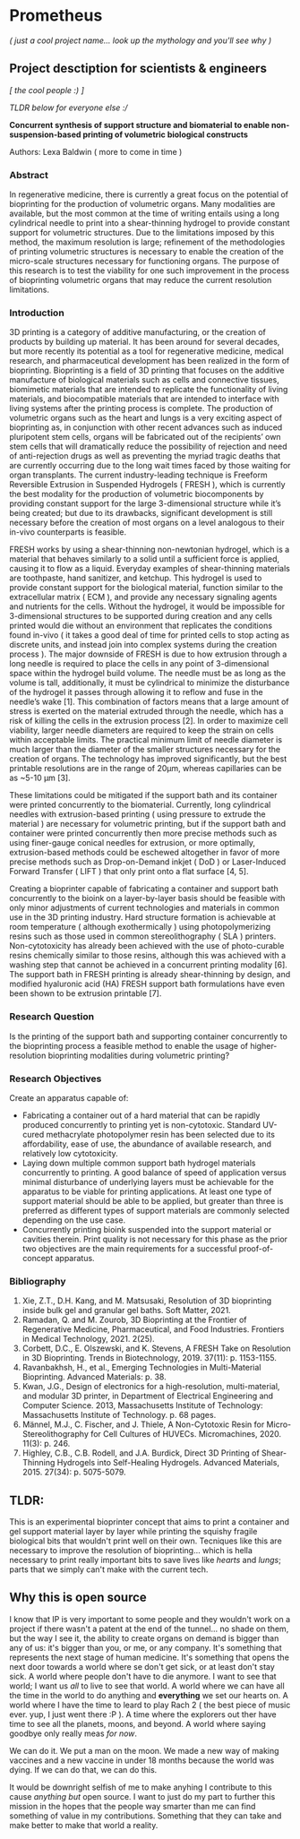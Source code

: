 # Prometheus
_( just a cool project name... look up the mythology and you'll see why )_

## Project desctiption for scientists & engineers
_[ the cool people :) ]_

_TLDR below for everyone else :/_

__Concurrent synthesis of support structure and biomaterial to enable non-suspension-based printing of volumetric biological constructs__

Authors: Lexa Baldwin ( more to come in time )

### Abstract
In regenerative medicine, there is currently a great focus on the potential of bioprinting for the production of volumetric organs.  Many modalities are available, but the most common at the time of writing entails using a long cylindrical needle to print into a shear-thinning hydrogel to provide constant support for volumetric structures.  Due to the limitations imposed by this method, the maximum resolution is large; refinement of the methodologies of printing volumetric structures is necessary to enable the creation of the micro-scale structures necessary for functioning organs.  The purpose of this research is to test the viability for one such improvement in the process of bioprinting volumetric organs that may reduce the current resolution limitations.

### Introduction
3D printing is a category of additive manufacturing, or the creation of products by building up material.  It has been around for several decades, but more recently its potential as a tool for regenerative medicine, medical research, and pharmaceutical development has been realized in the form of bioprinting.  Bioprinting is a field of 3D printing that focuses on the additive manufacture of biological materials such as cells and connective tissues, biomimetic materials that are intended to replicate the functionality of living materials, and biocompatible materials that are intended to interface with living systems after the printing process is complete.  The production of volumetric organs such as the heart and lungs is a very exciting aspect of bioprinting as, in conjunction with other recent advances such as induced pluripotent stem cells, organs will be fabricated out of the recipients’ own stem cells that will dramatically reduce the possibility of rejection and need of anti-rejection drugs as well as preventing the myriad tragic deaths that are currently occurring due to the long wait times faced by those waiting for organ transplants.  The current industry-leading technique is Freeform Reversible Extrusion in Suspended Hydrogels ( FRESH ), which is currently the best modality for the production of volumetric biocomponents by providing constant support for the large 3-dimensional structure while it’s being created; but due to its drawbacks, significant development is still necessary before the creation of most organs on a level analogous to their in-vivo counterparts is feasible.

FRESH works by using a shear-thinning non-newtonian hydrogel, which is a material that behaves similarly to a solid until a sufficient force is applied, causing it to flow as a liquid.  Everyday examples of shear-thinning materials are toothpaste, hand sanitizer, and ketchup.  This hydrogel is used to provide constant support for the biological material, function similar to the extracellular matrix ( ECM ), and provide any necessary signaling agents and nutrients for the cells.  Without the hydrogel, it would be impossible for 3-dimensional structures to be supported during creation and any cells printed would die without an environment that replicates the conditions found in-vivo ( it takes a good deal of time for printed cells to stop acting as discrete units, and instead join into complex systems during the creation process ).  The major downside of FRESH is due to how extrusion through a long needle is required to place the cells in any point of 3-dimensional space within the hydrogel build volume.  The needle must be as long as the volume is tall, additionally, it must be cylindrical to minimize the disturbance of the hydrogel it passes through allowing it to reflow and fuse in the needle’s wake [1].  This combination of factors means that a large amount of stress is exerted on the material extruded through the needle, which has a risk of killing the cells in the extrusion process [2].  In order to maximize cell viability, larger needle diameters are required to keep the strain on cells within acceptable limits.  The practical minimum limit of needle diameter is much larger than the diameter of the smaller structures necessary for the creation of organs.  The technology has improved significantly, but the best printable resolutions are in the range of 20μm, whereas capillaries can be as ~5-10 μm [3].

These limitations could be mitigated if the support bath and its container were printed concurrently to the biomaterial.  Currently, long cylindrical needles with extrusion-based printing ( using pressure to extrude the material ) are necessary for volumetric printing, but if the support bath and container were printed concurrently then more precise methods such as using finer-gauge conical needles for extrusion, or more optimally, extrusion-based methods could be eschewed altogether in favor of more precise methods such as Drop-on-Demand inkjet ( DoD ) or Laser-Induced Forward Transfer ( LIFT ) that only print onto a flat surface [4, 5].  

Creating a bioprinter capable of fabricating a container and support bath concurrently to the bioink on a layer-by-layer basis should be feasible with only minor adjustments of current technologies and materials in common use in the 3D printing industry.  Hard structure formation is achievable at room temperature ( although exothermically ) using photopolymerizing resins such as those used in common stereolithography ( SLA ) printers.  Non-cytotoxicity has already been achieved with the use of photo-curable resins chemically similar to those resins, although this was achieved with a washing step that cannot be achieved in a concurrent printing modality [6].  The support bath in FRESH printing is already shear-thinning by design, and modified hyaluronic acid (HA) FRESH support bath formulations have even been shown to be extrusion printable [7].

### Research Question
Is the printing of the support bath and supporting container concurrently to the bioprinting process a feasible method to enable the usage of higher-resolution bioprinting modalities during volumetric printing?

### Research Objectives
Create an apparatus capable of:

* Fabricating a container out of a hard material that can be rapidly produced concurrently to printing yet is non-cytotoxic.  Standard UV-cured methacrylate photopolymer resin has been selected due to its affordability, ease of use, the abundance of available research, and relatively low cytotoxicity.  
* Laying down multiple common support bath hydrogel materials concurrently to printing.  A good balance of speed of application versus minimal disturbance of underlying layers must be achievable for the apparatus to be viable for printing applications.  At least one type of support material should be able to be applied, but greater than three is preferred as different types of support materials are commonly selected depending on the use case.
* Concurrently printing bioink suspended into the support material or cavities therein.  Print quality is not necessary for this phase as the prior two objectives are the main requirements for a successful proof-of-concept apparatus.

### Bibliography

1.	Xie, Z.T., D.H. Kang, and M. Matsusaki, Resolution of 3D bioprinting inside bulk gel and granular gel baths. Soft Matter, 2021.
2.	Ramadan, Q. and M. Zourob, 3D Bioprinting at the Frontier of Regenerative Medicine, Pharmaceutical, and Food Industries. Frontiers in Medical Technology, 2021. 2(25).
3.	Corbett, D.C., E. Olszewski, and K. Stevens, A FRESH Take on Resolution in 3D Bioprinting. Trends in Biotechnology, 2019. 37(11): p. 1153-1155.
4.	Ravanbakhsh, H., et al., Emerging Technologies in Multi-Material Bioprinting. Advanced Materials: p. 38.
5.	Kwan, J.G., Design of electronics for a high-resolution, multi-material, and modular 3D printer, in Department of Electrical Engineering and Computer Science. 2013, Massachusetts Institute of Technology: Massachusetts Institute of Technology. p. 68 pages.
6.	Männel, M.J., C. Fischer, and J. Thiele, A Non-Cytotoxic Resin for Micro-Stereolithography for Cell Cultures of HUVECs. Micromachines, 2020. 11(3): p. 246.
7.	Highley, C.B., C.B. Rodell, and J.A. Burdick, Direct 3D Printing of Shear-Thinning Hydrogels into Self-Healing Hydrogels. Advanced Materials, 2015. 27(34): p. 5075-5079.

## TLDR:

This is an experimental bioprinter concept that aims to print a container and gel support material layer by layer while printing the squishy fragile biological bits that wouldn't print well on their own.  Tecniques like this are necessary to improve the resolution of bioprinting... which is hella necessary to print really important bits to save lives like _hearts_ and _lungs_; parts that we simply can't make with the current tech.

## Why this is open source

I know that IP is very important to some people and they wouldn't work on a project if there wasn't a patent at the end of the tunnel... no shade on them, but the way I see it, the ability to create organs on demand is bigger than any of us: it's bigger than you, or me, or any company.  It's something that represents the next stage of human medicine.  It's something that opens the next door towards a world where se don't get sick, or at least don't stay sick.  A world where people don't have to die anymore.  I want to see that world; I want us _all_ to live to see that world.  A world where we can have all the time in the world to do anything and __everything__ we set our hearts on.  A world where I have the time to leard to play Rach 2 ( the best piece of music ever.  yup, I just went there :P ).  A time where the explorers out ther have time to see all the planets, moons, and beyond.  A world where saying goodbye only really meas *for now*.  

We can do it.  We put a man on the moon.  We made a new way of making vaccines and a new vaccine in under 18 months because the world was dying.  If we can do that, we can do this.

It would be downright selfish of me to make anyhing I contribute to this cause _anything but_ open source.  I want to just do my part to further this mission in the hopes that the people way smarter than me can find something of value in my contributions.  Something that they can take and make better to make that world a reality.
